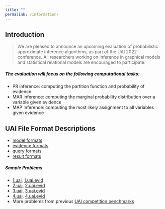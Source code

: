```yaml
---
title: ""
permalink: /information/
---
```

## Introduction
> We are pleased to announce an upcoming evaluation of probabilistic approximate inference algorithms, as part of the UAI
2022 conference. 
All researchers working on inference in graphical models and statistical relational models are encouraged to participate.

##### The evaluation will focus on the following computational tasks:
* PR inference: 
computing the partition function and probability of evidence 
* MAR inference: 
computing the marginal probability distribution over a variable given evidence 
* MAP Inference: 
computing the most likely assignment to all variables given evidence 


## UAI File Format Descriptions
* [model formats](http://0.0.0.0:4000/test-page1/model-format/)
* [evidence formats](http://0.0.0.0:4000/test-page1/evidence-format/)
* [query formats](http://0.0.0.0:4000/test-page1/query-format/)
* [result formats](http://0.0.0.0:4000/test-page1/result-format/)



##### Sample Problems
* [1.uai](../assets/problems/1.uai), [1.uai.evid](../assets/problems/1.uai.evid)
* [2.uai](../assets/problems/2.uai), [2.uai.evid](../assets/problems/2.uai.evid)
* [3.uai](../assets/problems/3.uai), [3.uai.evid](../assets/problems/3.uai.evid)
* [4.uai](../assets/problems/4.uai), [4.uai.evid](../assets/problems/4.uai.evid)
* More problems from previous [UAI competition benchmarks](https://github.com/dechterlab/uai-competitions)





